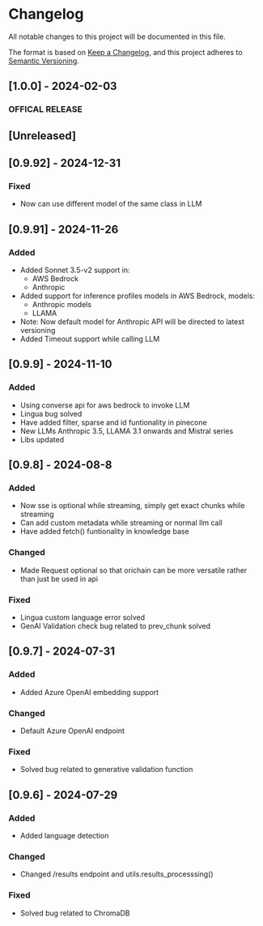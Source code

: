 # Changelog

All notable changes to this project will be documented in this file.

The format is based on [Keep a Changelog](https://keepachangelog.com/en/1.0.0/),
and this project adheres to [Semantic Versioning](https://semver.org/spec/v2.0.0.html).

## [1.0.0] - 2024-02-03

### OFFICAL RELEASE

## [Unreleased]

## [0.9.92] - 2024-12-31

### Fixed
- Now can use different model of the same class in LLM

## [0.9.91] - 2024-11-26

### Added
- Added Sonnet 3.5-v2 support in:
    - AWS Bedrock
    - Anthropic
- Added support for inference profiles models in AWS Bedrock, models:
    - Anthropic models
    - LLAMA
- Note: Now default model for Anthropic API will be directed to latest versioning
- Added Timeout support while calling LLM

## [0.9.9] - 2024-11-10

### Added
- Using converse api for aws bedrock to invoke LLM
- Lingua bug solved
- Have added filter, sparse and id funtionality in pinecone
- New LLMs Anthropic 3.5, LLAMA 3.1 onwards and Mistral series
- Libs updated

## [0.9.8] - 2024-08-8

### Added
- Now sse is optional while streaming, simply get exact chunks while streaming
- Can add custom metadata while streaming or normal llm call
- Have added fetch() funtionality in knowledge base

### Changed
- Made Request optional so that orichain can be more versatile rather than just be used in api

### Fixed
- Lingua custom language error solved
- GenAI Validation check bug related to prev_chunk solved

## [0.9.7] - 2024-07-31

### Added
- Added Azure OpenAI embedding support

### Changed
- Default Azure OpenAI endpoint 

### Fixed
- Solved bug related to generative validation function

## [0.9.6] - 2024-07-29

### Added
- Added language detection 

### Changed
- Changed /results endpoint and utils.results_processsing()

### Fixed
- Solved bug related to ChromaDB